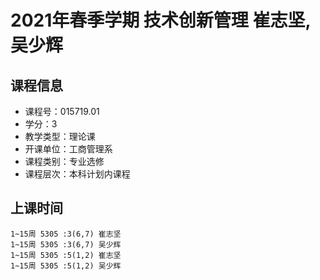 # 2021年春季学期 技术创新管理 崔志坚, 吴少辉






## 课程信息

- 课程号：015719.01
- 学分：3
- 教学类型：理论课
- 开课单位：工商管理系
- 课程类别：专业选修
- 课程层次：本科计划内课程

## 上课时间

```
1~15周 5305 :3(6,7) 崔志坚
1~15周 5305 :3(6,7) 吴少辉
1~15周 5305 :5(1,2) 崔志坚
1~15周 5305 :5(1,2) 吴少辉
```

